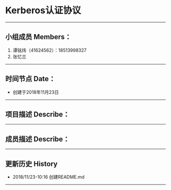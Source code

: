 # Kerberos认证协议
---
## 小组成员 Members：
1. 谭铭炜（41624562）：18513998327
2. 张忆兰
---
## 时间节点 Date：
* 创建于2018年11月23日
---
## 项目描述 Describe：
---
## 成员描述 Describe：
---
## 更新历史 History
* 2018/11/23-10:16    创建README.md
---
